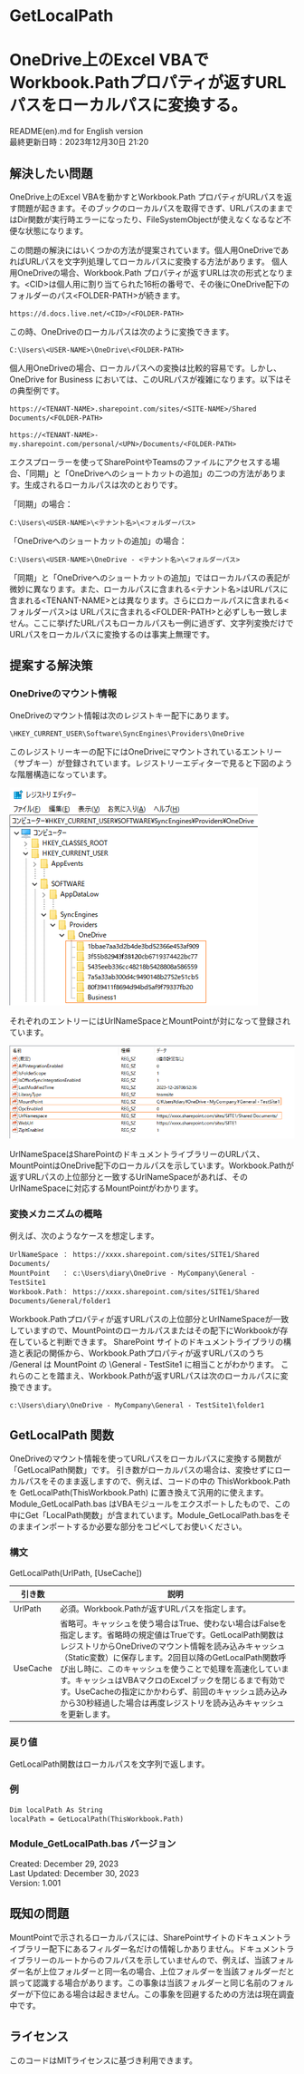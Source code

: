 # GetLocalPath
# OneDrive上のExcel VBAでWorkbook.Pathプロパティが返すURLパスをローカルパスに変換する。  
README(en).md for English version    
最終更新日時：2023年12月30日 21:20

## 解決したい問題  
  
OneDrive上のExcel VBAを動かすとWorkbook.Path プロパティがURLパスを返す問題が起きます。そのブックのローカルパスを取得できず、URLパスのままではDir関数が実行時エラーになったり、FileSystemObjectが使えなくなるなど不便な状態になります。  
  
この問題の解決にはいくつかの方法が提案されています。個人用OneDriveであればURLパスを文字列処理してローカルパスに変換する方法があります。
個人用OneDriveの場合、Workbook.Path プロパティが返すURLは次の形式となります。\<CID>は個人用に割り当てられた16桁の番号で、その後にOneDrive配下のフォルダーのパス\<FOLDER-PATH>が続きます。  
```  
https://d.docs.live.net/<CID>/<FOLDER-PATH>
```  
この時、OneDriveのローカルパスは次のように変換できます。  
```  
C:\Users\<USER-NAME>\OneDrive\<FOLDER-PATH>
```    
個人用OneDriveの場合、ローカルパスへの変換は比較的容易です。しかし、OneDrive for Business においては、このURLパスが複雑になります。以下はその典型例です。  
```
https://<TENANT-NAME>.sharepoint.com/sites/<SITE-NAME>/Shared Documents/<FOLDER-PATH>
```
```    
https://<TENANT-NAME>-my.sharepoint.com/personal/<UPN>/Documents/<FOLDER-PATH>
```  
エクスプローラーを使ってSharePointやTeamsのファイルにアクセスする場合、「同期」と「OneDriveへのショートカットの追加」の二つの方法があります。生成されるローカルパスは次のとおりです。 
  
「同期」の場合：  
```
C:\Users\<USER-NAME>\<テナント名>\<フォルダーパス>
```  
「OneDriveへのショートカットの追加」の場合：  
```
C:\Users\<USER-NAME>\OneDrive - <テナント名>\<フォルダーパス>
```
  
「同期」と「OneDriveへのショートカットの追加」ではローカルパスの表記が微妙に異なります。また、ローカルパスに含まれる<テナント名>はURLパスに含まれる\<TENANT-NAME>とは異なります。さらにロカールパスに含まれる<フォルダーパス>は
URLパスに含まれる\<FOLDER-PATH>と必ずしも一致しません。ここに挙げたURLパスもローカルパスも一例に過ぎず、文字列変換だけでURLパスをローカルパスに変換するのは事実上無理です。  
  
## 提案する解決策 

### OneDriveのマウント情報
  
OneDriveのマウント情報は次のレジストキー配下にあります。
```
\HKEY_CURRENT_USER\Software\SyncEngines\Providers\OneDrive
```
このレジストリーキーの配下にはOneDriveにマウントされているエントリー（サブキー）が登録されています。レジストリーエディターで見ると下図のような階層構造になっています。  

![OneDrive-Registory-1](OneDrive-Registry-1.png)  
    
それぞれのエントリーにはUrlNameSpaceとMountPointが対になって登録されています。  

![OneDrive-Registory-1](OneDrive-Registry-2.png) 
  
UrlNameSpaceはSharePointのドキュメントライブラリーのURLパス、MountPointはOneDrive配下のローカルパスを示しています。Workbook.Pathが返すURLパスの上位部分と一致するUrlNameSpaceがあれば、そのUrlNameSpaceに対応するMountPointがわかります。
 
### 変換メカニズムの概略 
 
例えば、次のようなケースを想定します。
```
UrlNameSpace ： https://xxxx.sharepoint.com/sites/SITE1/Shared Documents/  
MountPoint   ： c:\Users\diary\OneDrive - MyCompany\General - TestSite1  
Workbook.Path： https://xxxx.sharepoint.com/sites/SITE1/Shared Documents/General/folder1 
```
Workbook.Pathプロパティが返すURLパスの上位部分とUrlNameSpaceが一致していますので、MountPointのローカルパスまたはその配下にWorkbookが存在していると判断できます。
SharePoint サイトのドキュメントライブラリの構造と表記の関係から、Workbook.Pathプロパティが返すURLパスのうち /General は MountPoint の \General - TestSite1 に相当ことがわかります。 
これらのことを踏まえ、Workbook.Pathが返すURLパスは次のローカルパスに変換できます。
```
c:\Users\diary\OneDrive - MyCompany\General - TestSite1\folder1
```
  
## GetLocalPath 関数

OneDriveのマウント情報を使ってURLパスをローカルパスに変換する関数が「GetLocalPath関数」です。
引き数がローカルパスの場合は、変換せずにローカルパスをそのまま返しますので、例えば、コードの中の ThisWorkbook.Path を GetLocalPath(ThisWorkbook.Path) に置き換えて汎用的に使えます。
Module_GetLocalPath.bas はVBAモジュールをエクスポートしたもので、この中にGet「LocalPath関数」が含まれています。Module_GetLocalPath.basをそのままインポートするか必要な部分をコピペしてお使いください。
  
### 構文
GetLocalPath(UrlPath, [UseCache])  

|引き数|説明|
----|----
|UrlPath|必須。Workbook.Pathが返すURLパスを指定します。|
|UseCache|省略可。キャッシュを使う場合はTrue、使わない場合はFalseを指定します。省略時の規定値はTrueです。GetLocalPath関数はレジストリからOneDriveのマウント情報を読み込みキャッシュ（Static変数）に保存します。2回目以降のGetLocalPath関数呼び出し時に、このキャッシュを使うことで処理を高速化しています。キャッシュはVBAマクロのExcelブックを閉じるまで有効です。UseCacheの指定にかかわらず、前回のキャッシュ読み込みから30秒経過した場合は再度レジストリを読み込みキャッシュを更新します。|

### 戻り値

GetLocalPath関数はローカルパスを文字列で返します。
  
### 例
```
Dim localPath As String
localPath = GetLocalPath(ThisWorkbook.Path)
```
### Module_GetLocalPath.bas バージョン
Created: December 29, 2023  
Last Updated: December 30, 2023  
Version: 1.001  
  
## 既知の問題
  
MountPointで示されるローカルパスには、SharePointサイトのドキュメントライブラリー配下にあるフィルダー名だけの情報しかありません。ドキュメントライブラリーのルートからのフルパスを示していませんので、例えば、当該フォルダー名が上位フォルダーと同一名の場合、上位フォルダーを当該フォルダーだと誤って認識する場合があります。この事象は当該フォルダーと同じ名前のフォルダーが下位にある場合は起きません。この事象を回避するための方法は現在調査中です。

## ライセンス
  
このコードはMITライセンスに基づき利用できます。  
  
